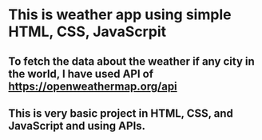 # This is weather app using simple HTML, CSS, JavaScrpit
## To fetch the data about the weather if any city in the world, I have used API of https://openweathermap.org/api
## This is very basic project in HTML, CSS, and JavaScript and using APIs.